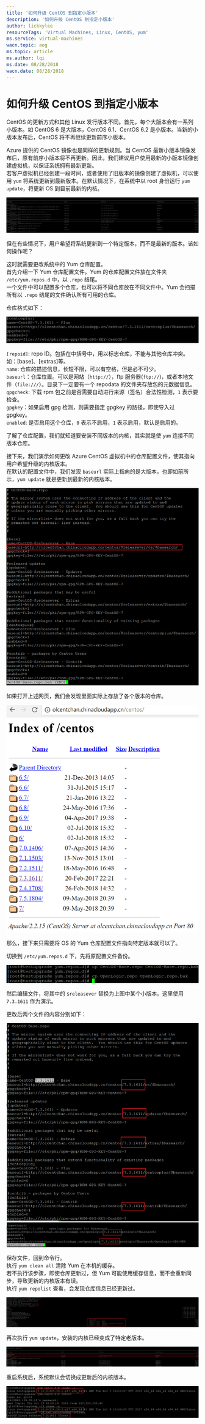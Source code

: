```yaml
---
title: '如何升级 CentOS 到指定小版本'
description: '如何升级 CentOS 到指定小版本'
author: lickkylee
resourceTags: 'Virtual Machines, Linux, CentOS, yum'
ms.service: virtual-machines
wacn.topic: aog
ms.topic: article
ms.author: lqi
ms.date: 08/28/2018
wacn.date: 08/28/2018
---
```


# 如何升级 CentOS 到指定小版本

CentOS 的更新方式和其他 Linux 发行版本不同。首先，每个大版本会有一系列小版本。如 CentOS 6 是大版本，CentOS 6.1、CentOS 6.2 是小版本。当新的小版本发布后，CentOS 将不再继续更新前序小版本。

Azure 提供的 CentOS 镜像也是同样的更新规则。当 CentOS 最新小版本镜像发布后，原有前序小版本将不再更新。因此，我们建议用户使用最新的小版本镜像创建虚拟机，以保证系统拥有最新更新。<br>
若客户虚拟机已经创建一段时间，或者使用了旧版本的镜像创建了虚拟机，可以使用 `yum` 将系统更新到最新版本。在默认情况下，在系统中以 root 身份运行 `yum update`，将更新 OS 到目前最新的内核。

![01](media/aog-virtual-machines-linux-centos-howto-upgrade-to-specified-minor-version/01.png)

但在有些情况下，用户希望将系统更新到一个特定版本，而不是最新的版本。该如何操作呢？

这时就需要更改系统中的 Yum 仓库配置。<br>
首先介绍一下 Yum 仓库配置文件。Yum 的仓库配置文件放在文件夹 `/etc/yum.repos.d` 中，以 `.repo` 结尾。<br>
一个文件中可以配置多个仓库，也可以将不同仓库放在不同文件中。Yum 会扫描所有以 `.repo` 结尾的文件确认所有可用的仓库。

仓库格式如下：

![02](media/aog-virtual-machines-linux-centos-howto-upgrade-to-specified-minor-version/02.png)

`[repoid]`: repo ID。包括在中括号中，用以标志仓库，不能与其他仓库冲突。如：[base]、[extras]等。<br>
`name`: 仓库的描述信息，长短不限，可以有空格，但是必不可少。<br>
`baseurl`：仓库位置。可以是网站（`http://`），ftp 服务器(`ftp://`)，或者本地文件（`file:///`）。目录下一定要有一个 repodata 的文件夹存放包的元数据信息。<br>
`gpgcheck`: 下载 rpm 包之前是否需要自动进行来源（签名）合法性检测，`1` 表示要检查。<br>
`gpgkey`：如果启用 gpg 检测，则需要指定 gpgkey 的路径，即使导入过 gpgkey。<br>
`enabled`: 是否启用这个仓库，`0` 表示不启用，`1` 表示启用，默认是启用的。<br>

了解了仓库配置，我们就知道要安装不同版本的内核，其实就是使 `yum` 连接不同版本仓库。<br>

接下来，我们演示如何更改 Azure CentOS 虚拟机中的仓库配置文件，使其指向用户希望升级的内核版本。<br>
在默认的配置文件中，我们发现 `baseurl` 实际上指向的是大版本，也即如前所示，`yum update` 就是更新到最新的内核版本。

![03](media/aog-virtual-machines-linux-centos-howto-upgrade-to-specified-minor-version/03.png)

如果打开上述网页，我们会发现里面实际上存放了各个版本的仓库。

![04](media/aog-virtual-machines-linux-centos-howto-upgrade-to-specified-minor-version/04.png)

那么，接下来只需要将 OS 的 Yum 仓库配置文件指向特定版本就可以了。

切换到 `/etc/yum.repos.d` 下，先将原配置文件备份。

![05](media/aog-virtual-machines-linux-centos-howto-upgrade-to-specified-minor-version/05.png)

然后编辑文件，将其中的 `$releasever` 替换为上图中某个小版本。这里使用 `7.3.1611` 作为演示。

更改后两个文件的内容分别如下：

![06](media/aog-virtual-machines-linux-centos-howto-upgrade-to-specified-minor-version/06.png)
![07](media/aog-virtual-machines-linux-centos-howto-upgrade-to-specified-minor-version/07.png)

保存文件，回到命令行。<br>
执行 `yum clean all` 清除 Yum 在本机的缓存。<br>
若不执行该步骤，即使仓库更新过，但 Yum 可能使用缓存信息，而不会重新同步，导致更新的内核版本有误。<br>
执行 `yum repolist` 查看，会发现仓库信息已经更新过。

![08](media/aog-virtual-machines-linux-centos-howto-upgrade-to-specified-minor-version/08.png)

再次执行 `yum update`，安装的内核已经变成了特定老版本。

![09](media/aog-virtual-machines-linux-centos-howto-upgrade-to-specified-minor-version/09.png)

重启系统后，系统默认会切换成更新后的内核版本。

![10](media/aog-virtual-machines-linux-centos-howto-upgrade-to-specified-minor-version/10.png)
